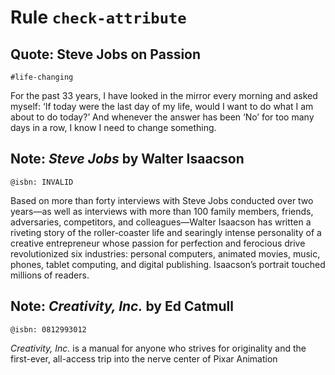 # Rule `check-attribute`

## Quote: Steve Jobs on Passion

<!-- missing name attribute but not required -->

`#life-changing`

For the past 33 years, I have looked in the mirror every morning and asked myself: ‘If today were the last day of my life, would I want to do what I am about to do today?’ And whenever the answer has been ‘No’ for too many days in a row, I know I need to change something.


## Note: _Steve Jobs_ by Walter Isaacson

`@isbn: INVALID`

Based on more than forty interviews with Steve Jobs conducted over two years—as well as interviews with more than 100 family members, friends, adversaries, competitors, and colleagues—Walter Isaacson has written a riveting story of the roller-coaster life and searingly intense personality of a creative entrepreneur whose passion for perfection and ferocious drive revolutionized six industries: personal computers, animated movies, music, phones, tablet computing, and digital publishing. Isaacson’s portrait touched millions of readers.


## Note: _Creativity, Inc._ by Ed Catmull

`@isbn: 0812993012`

_Creativity, Inc._ is a manual for anyone who strives for originality and the first-ever, all-access trip into the nerve center of Pixar Animation
